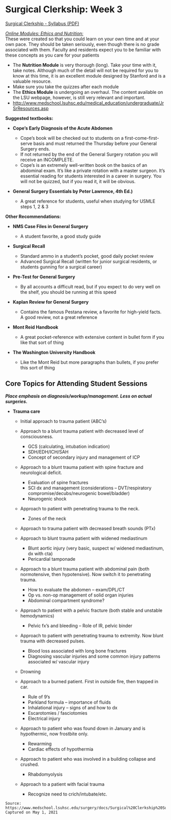 # Surgical Clerkship: Week 3

[Surgical Clerkship - Syllabus (PDF)](/usmle/surg/Surgical%20Clerkship%20Survivial%20Guide%209th%20Ed.pdf)

_<u>Online Modules: Ethics and Nutrition:</u>_   
These were created so that you could learn on your own time and at your own pace. They should be taken seriously, even though there is no grade associated with them. Faculty and residents expect you to be familiar with these concepts as you care for your patients

* The **Nutrition Module** is very thorough (long). Take your time with it, take notes. Although much of the detail will not be required for you to know at this time, it is an excellent module designed by Stanford and is a valuable resource.
* Make sure you take the quizzes after each module
* The **Ethics Module** is undergoing an overhaul. The content available on the LSU webpage, however, is still very relevant and important.
* http://www.medschool.lsuhsc.edu/medical_education/undergraduate/JrSrResources.asp

**Suggested textbooks:**

* **Cope’s Early Diagnosis of the Acute Abdomen**
  
  * Cope’s book will be checked out to students on a first-come-first-serve basis and must returned the Thursday before your General Surgery ends.
  * If not returned by the end of the General Surgery rotation you will receive an INCOMPLETE.
  * Cope’s is an extremely well-written book on the basics of an abdominal exam. It’s like a private rotation with a master surgeon. It’s essential reading for students interested in a career in surgery. You will not be quizzed, but if you read it, it will be obvious.
  
* **General Surgery Essentials by Peter
Lawrence, 4th Ed.)**

  * A great reference for students, useful
when studying for USMLE steps 1, 2 &
3

**Other Recommendations:**

* **NMS Case Files in General Surgery**

  * A student favorite, a good study guide

* **Surgical Recall**

  * Standard ammo in a student’s pocket, good daily pocket review
  * Advanced Surgical Recall (written for junior surgical residents, or students gunning for a surgical career)

* **Pre-Test for General Surgery**

  * By all accounts a difficult read, but if you expect to do very well on the shelf, you should be running at this speed

* **Kaplan Review for General Surgery**

  * Contains the famous Pestana review, a favorite for high-yield facts. A good review, not a great reference
  
* **Mont Reid Handbook**

  * A great pocket-reference with extensive content in bullet form if you like that sort of thing

* **The Washington University Handbook**

  * Like the Mont Reid but more paragraphs than bullets, if you prefer this sort of thing

## Core Topics for Attending Student Sessions

**_Place emphasis on diagnosis/workup/management. Less on actual surgeries._**

* **Trauma care**
  
  * Initial approach to trauma patient (ABC’s)
  * Approach to a blunt trauma patient with decreased level of consciousness.
    
    * GCS (calculating, intubation indication)
    * SDH/EDH/ICH/SAH
    * Concept of secondary injury and management of ICP
  
  * Approach to a blunt trauma patient with spine fracture and neurological deficit.
    
    * Evaluation of spine fractures
    * SCI dx and management (considerations – DVT/respiratory compromise/decubs/neurogenic bowel/bladder)
    * Neurogenic shock
  
  * Approach to patient with penetrating trauma to  the neck.
    
    * Zones of the neck
  
  * Approach to trauma patient with decreased breath sounds (PTx)
  * Approach to blunt trauma patient with widened mediastinum
    
    * Blunt aortic injury (very basic, suspect w/ widened mediastinum, dx with cta)
    * Pericardial tamponade
  
  * Approach to a blunt trauma patient with abdominal pain (both normotensive, then hypotensive). Now switch it to penetrating trauma.
    
    * How to evaluate the abdomen – exam/DPL/CT
    * Op vs. non-op management of solid organ injuries
    * Abdominal compartment syndrome?
  
  * Approach to patient with a pelvic fracture (both stable and unstable hemodynamics)
    
    * Pelvic fx’s and bleeding – Role of IR, pelvic binder
  
  * Approach to patient with penetrating trauma to extremity. Now blunt trauma with decreased pulses.
    
    * Blood loss associated with long bone fractures
    * Diagnosing vascular injuries and some common injury patterns associated w/ vascular injury
  
  * Drowning
  * Approach to a burned patient. First in outside fire, then trapped in car.
    
    * Rule of 9’s
    * Parkland formula – importance of fluids
    * Inhalational injury – signs of and how to dx
    * Escarotomies / fasciotomies
    * Electrical injury
  
  * Approach to patient who was found down in January and is hypothermic, now frostbite only.
    
    * Rewarming
    * Cardiac effects of hypothermia
  
  * Approach to patient who was involved in a building collapse and crushed.
    
    * Rhabdomyolysis
  
  * Approach to a patient with facial trauma
    
    * Recognize need to crich/intubate/etc.

```
Source:
https://www.medschool.lsuhsc.edu/surgery/docs/Surgical%20Clerkship%20Survivial%20Guide%209th%20Ed.pdf
Captured on May 1, 2021
```
